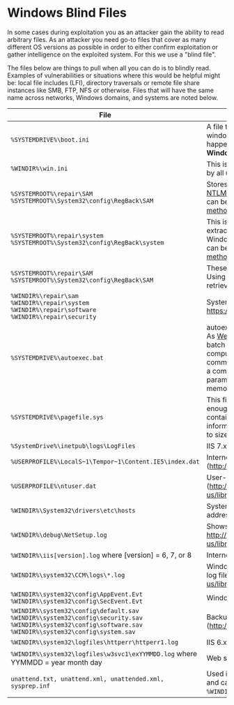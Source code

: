 # Windows Blind Files

In some cases during exploitation you as an attacker gain the ability to read arbitrary files. As an attacker you need go-to files that cover as many different OS versions as possible in order to either confirm exploitation or gather intelligence on the exploited system. For this we use a "blind file".

The files below are things to pull when all you can do is to blindly read. Examples of vulnerabilities or situations where this would be helpful might be: local file includes (LFI), directory traversals or remote file share instances like SMB, FTP, NFS or otherwise. Files that will have the same name across networks, Windows domains, and systems are noted below. 

| File     | Description / Importance |
| -------- | ------------------------ |
| `%SYSTEMDRIVE%\boot.ini` | A file that can be counted on to be on virtually every windows host. Helps with confirmation that a read is happening. **WARNING - in more recent versions of Windows this file in no longer there.** |
| `%WINDIR%\win.ini` | This is another file that can be counted on to be readable by all users of a system. |
| `%SYSTEMROOT%\repair\SAM`<br>`%SYSTEMROOT%\System32\config\RegBack\SAM` | Stores user passwords in either an [LM hash](https://en.wikipedia.org/wiki/LM_hash) and/or an [NTLM hash](https://en.wikipedia.org/wiki/NTLM) format. The SAM file in \repair is locked, but can be retrieved using forensic or [Volume Shadow copy methods](http://www.room362.com/blog/2013/6/10/volume-shadow-copy-ntdsdit-domain-hashes-remotely-part1.html). |
| `%SYSTEMROOT%\repair\system`<br>`%SYSTEMROOT%\System32\config\RegBack\system` | This is the SYSTEM registry hive. This file is needed to extract the user account password hashes from a Windows system. The SYSTEM file in \repair is locked, but can be retrieved using forensic or [Volume Shadow copy methods](http://www.room362.com/blog/2013/6/10/volume-shadow-copy-ntdsdit-domain-hashes-remotely-part1.html). |
| `%SYSTEMROOT%\repair\SAM` <br> `%SYSTEMROOT%\System32\config\RegBack\SAM` | These files store the LM and NTLM hashes for local users.  Using [Volume Shadow Copy](http://www.room362.com/blog/2013/6/10/volume-shadow-copy-ntdsdit-domain-hashes-remotely-part1.html) or [Ninja Copy](http://clymb3r.wordpress.com/2013/06/13/using-powershell-to-copy-ntds-dit-registry-hives-bypass-sacls-dacls-file-locks/) you can retrieve these files. |
| `%WINDIR%\repair\sam`<br>`%WINDIR%\repair\system`<br>`%WINDIR%\repair\software`<br>`%WINDIR%\repair\security` | System registry hives. https://en.wikipedia.org/wiki/Windows_Registry |
| `%SYSTEMDRIVE%\autoexec.bat` | autoexec.bat is a startup script that executes at startup. As [Webopedia states](http://www.webopedia.com/TERM/A/autoexec_bat.html), “Stands for automatically executed batch file, the file that DOS automatically executes when a computer boots up. This is a convenient place to put commands you always want to execute at the beginning of a computing session. For example, you can set system parameters such as the date and time, and install memory-resident programs.” |
| `%SYSTEMDRIVE%\pagefile.sys` | This file is used by the operating system when there is not enough RAM (memory) in the system. It is a large file, but contains spill over from RAM, usually lots of good information can be pulled, but should be a last resort due to size. |
| `%SystemDrive%\inetpub\logs\LogFiles` | IIS 7.x web server log file location. |
| `%USERPROFILE%\LocalS~1\Tempor~1\Content.IE5\index.dat` | Internet Explorer web browser history file (http://support.microsoft.com/kb/322916) |
| `%USERPROFILE%\ntuser.dat` | User-level Windows registry settings (http://technet.microsoft.com/en-us/library/cc758618(v=WS.10).aspx) |
| `%WINDIR%\System32\drivers\etc\hosts` | System hosts file for local translation of host names to IP addresses. |
| `%WINDIR%\debug\NetSetup.log` | Shows issues when computers are joined to a domain. http://technet.microsoft.com/en-us/library/cc961817.aspx |
| `%WINDIR%\iis[version].log` where [version] = 6, 7, or 8 | Internet Information Service (IIS web server) log files. |
| `%WINDIR%\system32\CCM\logs\*.log` | Windows SCCM (System Center Configuration Manager) log files (http://technet.microsoft.com/en-us/library/bb892800.aspx) |
| `%WINDIR%\system32\config\AppEvent.Evt`<br>`%WINDIR%\system32\config\SecEvent.Evt` | Windows Event Logs. |
| `%WINDIR%\system32\config\default.sav`<br>`%WINDIR%\system32\config\security.sav`<br>`%WINDIR%\system32\config\software.sav`<br>`%WINDIR%\system32\config\system.sav` | Backup Windows registry files (http://forensics.wikia.com/wiki/Windows_registry_entries) |
| `%WINDIR%\system32\logfiles\httperr\httperr1.log` | IIS 6.x web server error logs. |
| `%WINDIR%\system32\logfiles\w3svc1\exYYMMDD.log` where YYMMDD = year month day | Web server log files. |
| `unattend.txt, unattend.xml, unattended.xml, sysprep.inf` | Used in the automated deployment of Windows images and can contain user accounts. Sometimes found in the `%WINDIR%\Panther\` directory. |
